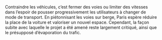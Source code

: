 Contraindre les véhicules, c’est fermer des voies ou limiter des vitesses dans l’espoir de pousser progressivement les utilisateurs à changer de mode de transport. En piétonnisant les voies sur berge, Paris espère réduire la place de la voiture et valoriser un nouvel espace. Cependant, la façon subite avec laquelle le projet a été amené reste largement critiqué, ainsi que le présupposé d’évaporation du trafic.

